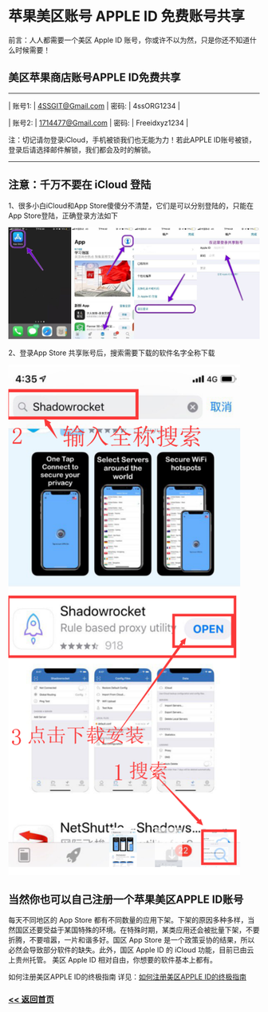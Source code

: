 # 苹果美区账号 APPLE ID 免费账号共享

前言：人人都需要一个美区 Apple ID 账号，你或许不以为然，只是你还不知道什么时候需要！

## 美区苹果商店账号APPLE ID免费共享

<hr>

| 账号1: | 4SSGIT@Gmail.com | 密码: | 4ssORG1234 | 

| 账号2: | 1714477@Gmail.com | 密码: | Freeidxyz1234 | 

注：切记请勿登录iCloud，手机被锁我们也无能为力！若此APPLE ID账号被锁，登录后请选择邮件解锁，我们都会及时的解锁。

<hr>

## 注意：千万不要在 iCloud 登陆

1、很多小白iCloud和App Store傻傻分不清楚，它们是可以分别登陆的，只能在App Store登陆，正确登录方法如下

![](/img/AppStore.jpg)

2、登录App Store 共享账号后，搜索需要下载的软件名字全称下载

![](/img/app1.png)

## 当然你也可以自己注册一个苹果美区APPLE ID账号

每天不同地区的 App Store 都有不同数量的应用下架。下架的原因多种多样，当然国区还要受益于某国特殊的环境。在特殊时期，某类应用还会被批量下架，不要折腾，不要喧嚣，一片和谐多好。国区 App Store 是一个政策妥协的结果，所以必然会导致部分软件的缺失。此外，国区 Apple ID 的 iCloud 功能，目前已由云上贵州托管。
美区 Apple ID 相对自由，你想要的软件基本上都有。

如何注册美区APPLE ID的终极指南 详见：[如何注册美区APPLE ID的终极指南](apple-id.md)

### [<< 返回首页](https://shadowsocks-help.github.io/Shadowsocks/)
